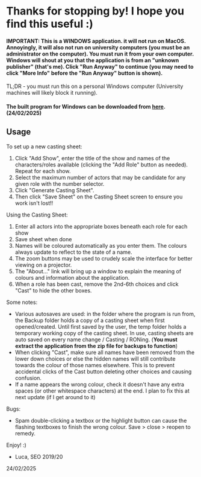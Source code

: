 # Thanks for stopping by! I hope you find this useful :)

#### IMPORTANT: This is a WINDOWS application. it will not run on MacOS. Annoyingly, it will also not run on university computers (you must be an administrator on the computer). You must run it from your own computer. Windows will shout at you that the application is from an "unknown publisher" (that's me). Click "Run Anyway" to continue (you may need to click "More Info" before the "Run Anyway" button is shown).

TL;DR - you must run this on a personal Windows computer (University machines will likely block it running).

#### The built program for Windows can be downloaded from <a href="https://drive.google.com/file/d/147Rs8B7oWXDHtkB2I10vwJQGK7I8Qu5h/view?usp=sharing" target="_blank">here</a>. (24/02/2025)

## Usage

To set up a new casting sheet:

1. Click "Add Show", enter the title of the show and names of the characters/roles available (clicking the "Add Role" button as needed). Repeat for each show.
1. Select the maximum number of actors that may be candidate for any given role with the number selector.
1. Click "Generate Casting Sheet".
1. Then click "Save Sheet" on the Casting Sheet screen to ensure you work isn't lost!!

Using the Casting Sheet:

1. Enter all actors into the appropriate boxes beneath each role for each show
1. Save sheet when done
1. Names will be coloured automatically as you enter them. The colours always update to reflect to the state of a name.
1. The zoom buttons may be used to crudely scale the interface for better viewing on a projector.
1. The "About..." link will bring up a window to explain the meaning of colours and information about the application.
1. When a role has been cast, remove the 2nd-6th choices and click "Cast" to hide the other boxes.

Some notes:
* Various autosaves are used: in the folder where the program is run from, the Backup folder holds a copy of a casting sheet when first opened/created. Until first saved by the user, the temp folder holds a temporary working copy of the casting sheet. In use, casting sheets are auto saved on every name change / Casting / RONing. (**You must extract the application from the zip file for backups to function**)
* When clicking "Cast", make sure all names have been removed from the lower down choices or else the hidden names will still contribute towards the colour of those names elsewhere. This is to prevent accidental clicks of the Cast button deleting other choices and causing confusion.
* If a name appears the wrong colour, check it doesn't have any extra spaces (or other whitespace characters) at the end. I plan to fix this at next update (if I get around to it)

Bugs:
* Spam double-clicking a textbox or the highlight button can cause the flashing textboxes to finish the wrong colour. Save > close > reopen to remedy.

Enjoy! :)
- Luca, SEO 2019/20

24/02/2025
